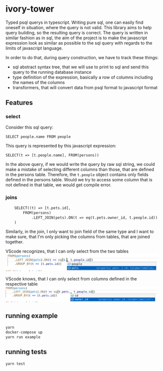 # ivory-tower

Typed psql querys in typescript. Writing pure sql, one can easily find oneself in situation, where the query is not valid. This library aims to help query building, so the resulting query is correct. The query is written in similar fashion as in sql, the aim of the project is to make the javascript expression look as similar as possible to the sql query with regards to the limits of javascript language.

In order to do that, during query construction, we have to track these things:
* sql abstract syntax tree, that we will use to print to sql and send this query to the running database instance
* type definition of the expression, basically a row of columns including the names of the columns
* transformers, that will convert data from psql format to javascript format

## Features

### select

Consider this sql query:
```
SELECT people.name FROM people
```
This query is represented by this javascript expression:
```
SELECT(t => [t.people.name], FROM(persons))
```

In the above query, if we would write the query by raw sql string, we could make a mistake of selecting different columns than those, that are defined in the persons table. Therefore, the `t.people` object contains only fields defined in the persons table. Would we try to access some column that is not defined in that table, we would get compile error.

### joins

```
    SELECT((t) => [t.pets.id],
        FROM(persons)
            .LEFT_JOIN(pets).ON(t => eq(t.pets.owner_id, t.people.id))
    )
```

Similarly, in the join, I only want to join field of the same type and I want to make sure, that I'm only picking the columns from tables, that are joined together.

VScode recognizes, that I can only select from the two tables
![Join 1](docs/join1.png)

VScode knows, that I can only select from columns defined in the respective table
![Join 2](docs/join2.png)

## running example

```
yarn
docker-compose up
yarn run example
```

## running tests
```
yarn test
```
